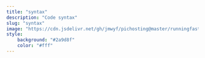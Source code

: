```yaml
---
title: "syntax"
description: "Code syntax"
slug: "syntax"
image: "https://cdn.jsdelivr.net/gh/jmwyf/pichosting@master/runningfaststandingstill.png"
style:
    background: "#2a9d8f"
    color: "#fff"
---
```


